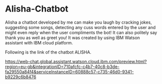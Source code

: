 # Alisha-Chatbot

Alisha a chatbot developed by me can make you laugh by cracking jokes, suggesting some songs, detecting any cuss words entered by the user and might even reply when the user compliments the bot! It can also politely say thank you as well as greet you!
It was created by using IBM Watson assistant with IBM cloud platform.

Following is the link of the chatbot ALISHA.

https://web-chat.global.assistant.watson.cloud.ibm.com/preview.html?region=eu-gb&integrationID=710afcfc-c4b7-40c8-b3de-fa29550a84f4&serviceInstanceID=60888c57-c735-46d0-9341-b9229c6b8476
